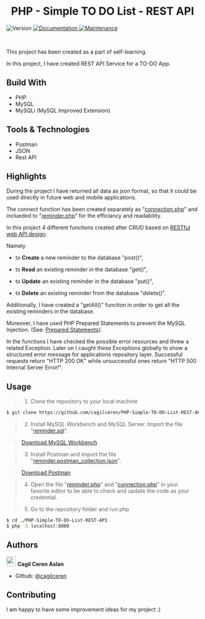 <h1 align="center"> PHP - Simple TO DO List - REST API </h1>
<p>
  <img alt="Version" src="https://img.shields.io/badge/version-1.0.0-blue.svg?cacheSeconds=2592000" />
  <a href="https://github.com/cagilceren/PHP-Simple-TO-DO-List-REST-API/blob/main/README.md" target="_blank">
    <img alt="Documentation" src="https://img.shields.io/badge/documentation-yes-brightgreen.svg" />
  </a>
  <a href="https://github.com/cagilceren/PHP-Simple-TO-DO-List-REST-API/graphs/commit-activity" target="_blank">
    <img alt="Maintenance" src="https://img.shields.io/badge/Maintained%3F-yes-green.svg" />
  </a>
</p>
<p>

 </p>

<br>

This project has been created as a part of self-learning. 

In this project, I have created REST API Service for a TO-DO App.  

## Build With

- PHP
- MySQL
- MySQLi (MySQL Improved Extension)

## Tools & Technologies
- Postman
- JSON
- Rest API

## Highlights

During the project I have returned all data as json format, so that it could be used directly in future web and mobile applications.

The connect function has been created separately as "[connection.php](https://github.com/cagilceren/PHP-Simple-TO-DO-List-REST-API/blob/main/connection.php)" and inclueded to "[reminder.php](https://github.com/cagilceren/PHP-Simple-TO-DO-List-REST-API/blob/main/reminder.php)" for the efficiancy and readability.

In this project 4 different functions created after CRUD based on [RESTful web API design](https://docs.microsoft.com/en-us/azure/architecture/best-practices/api-design). 

Namely

- to **Create** a new reminder to the database "post()",
	
- to **Read** an existing reminder in the database "get()",
	
- to **Update** an existing reminder in the database "put()",
	
- to **Delete** an existing reminder from the database "delete()".


Additionally, I have created a "getAll()" function in order to get all the existing reminders in the database.

Moreover, I have used PHP Prepared Statements to prevent the MySQL Injection. (See: [Prepared Statements](https://www.php.net/manual/en/mysqli.quickstart.prepared-statements.php)).

In the functions I have checked the possible error resources and threw a related Exception. Later on I caught these Exceptions globally to show a structured error message for applications repository layer. Successful requests return "HTTP 200 OK" while unsuccessful ones return "HTTP 500 Internal Server Error!".


## Usage

> 1) Clone the repository to your local machine

```sh
$ git clone https://github.com/cagilceren/PHP-Simple-TO-DO-List-REST-API.git
```

> 2) Install MySQL Workbench and MySQL Server. Import the file "[reminder.sql](https://github.com/cagilceren/PHP-Simple-TO-DO-List-REST-API/blob/main/reminder.sql)".

> [Download MySQL Workbench](https://dev.mysql.com/downloads/workbench/)

> 3) Install Postman and import the file "[reminder.postman_collection.json](https://github.com/cagilceren/PHP-Simple-TO-DO-List-REST-API/blob/main/reminder.postman_collection.json)".

> [Download Postman](https://www.postman.com/downloads/)

> 4) Open the file "[reminder.php](https://github.com/cagilceren/PHP-Simple-TO-DO-List-REST-API/blob/main/reminder.php)" and "[connection.php](https://github.com/cagilceren/PHP-Simple-TO-DO-List-REST-API/blob/main/connection.php)" in your favorite editor to be able to check and update the code as your credential.

> 5) Go to the repository folder and run php

```sh
$ cd ./PHP-Simple-TO-DO-List-REST-API
$ php -S localhost:8000

```

## Authors

<img src="https://avatars.githubusercontent.com/u/45261915?v=2" width="25" height="25"> **Cagil Ceren Aslan**




- Github: [@cagilceren](https://github.com/cagilceren)

## Contributing

I am happy to have some improvement ideas for my project :)

